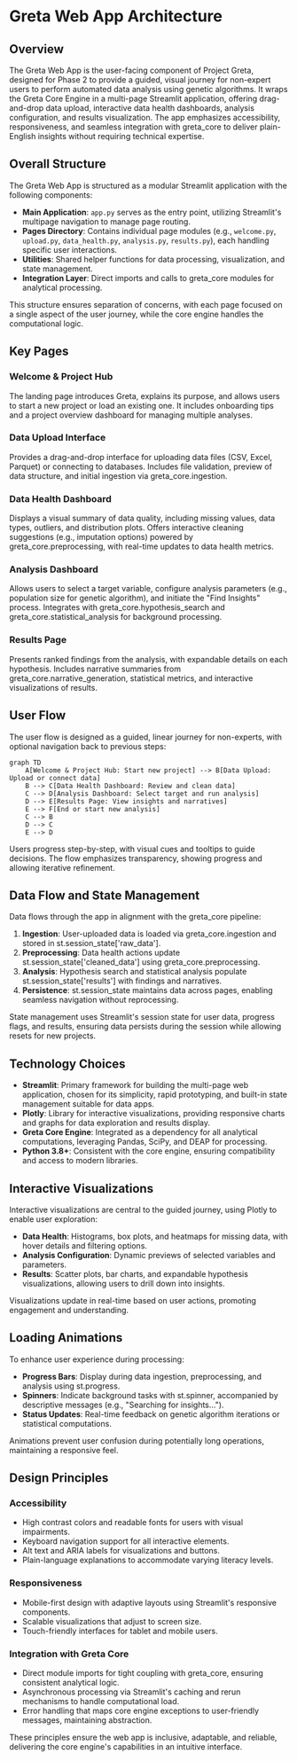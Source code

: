 # Greta Web App Architecture

## Overview

The Greta Web App is the user-facing component of Project Greta, designed for Phase 2 to provide a guided, visual journey for non-expert users to perform automated data analysis using genetic algorithms. It wraps the Greta Core Engine in a multi-page Streamlit application, offering drag-and-drop data upload, interactive data health dashboards, analysis configuration, and results visualization. The app emphasizes accessibility, responsiveness, and seamless integration with greta_core to deliver plain-English insights without requiring technical expertise.

## Overall Structure

The Greta Web App is structured as a modular Streamlit application with the following components:

- **Main Application**: `app.py` serves as the entry point, utilizing Streamlit's multipage navigation to manage page routing.
- **Pages Directory**: Contains individual page modules (e.g., `welcome.py`, `upload.py`, `data_health.py`, `analysis.py`, `results.py`), each handling specific user interactions.
- **Utilities**: Shared helper functions for data processing, visualization, and state management.
- **Integration Layer**: Direct imports and calls to greta_core modules for analytical processing.

This structure ensures separation of concerns, with each page focused on a single aspect of the user journey, while the core engine handles the computational logic.

## Key Pages

### Welcome & Project Hub
The landing page introduces Greta, explains its purpose, and allows users to start a new project or load an existing one. It includes onboarding tips and a project overview dashboard for managing multiple analyses.

### Data Upload Interface
Provides a drag-and-drop interface for uploading data files (CSV, Excel, Parquet) or connecting to databases. Includes file validation, preview of data structure, and initial ingestion via greta_core.ingestion.

### Data Health Dashboard
Displays a visual summary of data quality, including missing values, data types, outliers, and distribution plots. Offers interactive cleaning suggestions (e.g., imputation options) powered by greta_core.preprocessing, with real-time updates to data health metrics.

### Analysis Dashboard
Allows users to select a target variable, configure analysis parameters (e.g., population size for genetic algorithm), and initiate the "Find Insights" process. Integrates with greta_core.hypothesis_search and greta_core.statistical_analysis for background processing.

### Results Page
Presents ranked findings from the analysis, with expandable details on each hypothesis. Includes narrative summaries from greta_core.narrative_generation, statistical metrics, and interactive visualizations of results.

## User Flow

The user flow is designed as a guided, linear journey for non-experts, with optional navigation back to previous steps:

```mermaid
graph TD
    A[Welcome & Project Hub: Start new project] --> B[Data Upload: Upload or connect data]
    B --> C[Data Health Dashboard: Review and clean data]
    C --> D[Analysis Dashboard: Select target and run analysis]
    D --> E[Results Page: View insights and narratives]
    E --> F[End or start new analysis]
    C --> B
    D --> C
    E --> D
```

Users progress step-by-step, with visual cues and tooltips to guide decisions. The flow emphasizes transparency, showing progress and allowing iterative refinement.

## Data Flow and State Management

Data flows through the app in alignment with the greta_core pipeline:

1. **Ingestion**: User-uploaded data is loaded via greta_core.ingestion and stored in st.session_state['raw_data'].
2. **Preprocessing**: Data health actions update st.session_state['cleaned_data'] using greta_core.preprocessing.
3. **Analysis**: Hypothesis search and statistical analysis populate st.session_state['results'] with findings and narratives.
4. **Persistence**: st.session_state maintains data across pages, enabling seamless navigation without reprocessing.

State management uses Streamlit's session state for user data, progress flags, and results, ensuring data persists during the session while allowing resets for new projects.

## Technology Choices

- **Streamlit**: Primary framework for building the multi-page web application, chosen for its simplicity, rapid prototyping, and built-in state management suitable for data apps.
- **Plotly**: Library for interactive visualizations, providing responsive charts and graphs for data exploration and results display.
- **Greta Core Engine**: Integrated as a dependency for all analytical computations, leveraging Pandas, SciPy, and DEAP for processing.
- **Python 3.8+**: Consistent with the core engine, ensuring compatibility and access to modern libraries.

## Interactive Visualizations

Interactive visualizations are central to the guided journey, using Plotly to enable user exploration:

- **Data Health**: Histograms, box plots, and heatmaps for missing data, with hover details and filtering options.
- **Analysis Configuration**: Dynamic previews of selected variables and parameters.
- **Results**: Scatter plots, bar charts, and expandable hypothesis visualizations, allowing users to drill down into insights.

Visualizations update in real-time based on user actions, promoting engagement and understanding.

## Loading Animations

To enhance user experience during processing:

- **Progress Bars**: Display during data ingestion, preprocessing, and analysis using st.progress.
- **Spinners**: Indicate background tasks with st.spinner, accompanied by descriptive messages (e.g., "Searching for insights...").
- **Status Updates**: Real-time feedback on genetic algorithm iterations or statistical computations.

Animations prevent user confusion during potentially long operations, maintaining a responsive feel.

## Design Principles

### Accessibility
- High contrast colors and readable fonts for users with visual impairments.
- Keyboard navigation support for all interactive elements.
- Alt text and ARIA labels for visualizations and buttons.
- Plain-language explanations to accommodate varying literacy levels.

### Responsiveness
- Mobile-first design with adaptive layouts using Streamlit's responsive components.
- Scalable visualizations that adjust to screen size.
- Touch-friendly interfaces for tablet and mobile users.

### Integration with Greta Core
- Direct module imports for tight coupling with greta_core, ensuring consistent analytical logic.
- Asynchronous processing via Streamlit's caching and rerun mechanisms to handle computational load.
- Error handling that maps core engine exceptions to user-friendly messages, maintaining abstraction.

These principles ensure the web app is inclusive, adaptable, and reliable, delivering the core engine's capabilities in an intuitive interface.